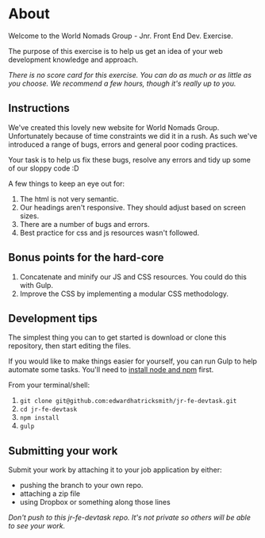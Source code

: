 About
=====

Welcome to the World Nomads Group - Jnr. Front End Dev. Exercise.

The purpose of this exercise is to help us get an idea of your web development knowledge and approach.

_There is no score card for this exercise. You can do as much or as little as you choose. We recommend a few hours, though it's really up to you._

## Instructions

We've created this lovely new website for World Nomads Group. Unfortunately because of time constraints we did it in a rush. As such we've introduced a range of bugs, errors and general poor coding practices.

Your task is to help us fix these bugs, resolve any errors and tidy up some of our sloppy code :D

A few things to keep an eye out for:

1. The html is not very semantic.
2. Our headings aren't responsive. They should adjust based on screen sizes.
3. There are a number of bugs and errors.
4. Best practice for css and js resources wasn't followed.

## Bonus points for the hard-core

1. Concatenate and minify our JS and CSS resources. You could do this with Gulp.
2. Improve the CSS by implementing a modular CSS methodology.

## Development tips

The simplest thing you can to get started is download or clone this repository, then start editing the files.

If you would like to make things easier for yourself, you can run Gulp to help automate some tasks. You'll need to [install node and npm](https://github.com/gulpjs/gulp/blob/master/docs/getting-started.md) first.

From your terminal/shell:

1. `git clone git@github.com:edwardhatricksmith/jr-fe-devtask.git`
2. `cd jr-fe-devtask`
3. `npm install`
4. `gulp`

## Submitting your work

Submit your work by attaching it to your job application by either:

- pushing the branch to your own repo.
- attaching a zip file
- using Dropbox or something along those lines

_Don't push to this jr-fe-devtask repo. It's not private so others will be able to see your work._